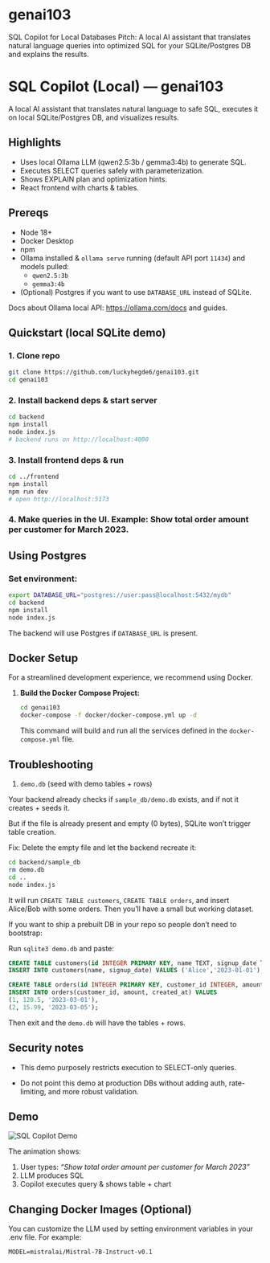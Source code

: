 # genai103
SQL Copilot for Local Databases  Pitch: A local AI assistant that translates natural language queries into optimized SQL for your SQLite/Postgres DB and explains the results.


# SQL Copilot (Local) — genai103

A local AI assistant that translates natural language to safe SQL, executes it on local SQLite/Postgres DB, and visualizes results.

## Highlights
- Uses local Ollama LLM (qwen2.5:3b / gemma3:4b) to generate SQL.
- Executes SELECT queries safely with parameterization.
- Shows EXPLAIN plan and optimization hints.
- React frontend with charts & tables.

## Prereqs
- Node 18+
- Docker Desktop
- npm
- Ollama installed & `ollama serve` running (default API port `11434`) and models pulled:
  - `qwen2.5:3b`
  - `gemma3:4b`
- (Optional) Postgres if you want to use `DATABASE_URL` instead of SQLite.

Docs about Ollama local API: https://ollama.com/docs and guides.

## Quickstart (local SQLite demo)
### 1. Clone repo
```bash
git clone https://github.com/luckyhegde6/genai103.git
cd genai103
```
### 2. Install backend deps & start server
```bash
cd backend
npm install
node index.js
# backend runs on http://localhost:4000
```
### 3. Install frontend deps & run
```bash
cd ../frontend
npm install
npm run dev
# open http://localhost:5173
```
### 4. Make queries in the UI. Example: Show total order amount per customer for March 2023.

## Using Postgres

### Set environment:

```bash
export DATABASE_URL="postgres://user:pass@localhost:5432/mydb"
cd backend
npm install
node index.js
```

The backend will use Postgres if `DATABASE_URL` is present.

## Docker Setup

For a streamlined development experience, we recommend using Docker.

1.  **Build the Docker Compose Project:**

    ```bash
    cd genai103
    docker-compose -f docker/docker-compose.yml up -d
    ```
    This command will build and run all the services defined in the `docker-compose.yml` file.

## Troubleshooting

1.  `demo.db` (seed with demo tables + rows)

Your backend already checks if `sample_db/demo.db` exists, and if not it creates + seeds it.

But if the file is already present and empty (0 bytes), SQLite won’t trigger table creation.

Fix: Delete the empty file and let the backend recreate it:

```bash
cd backend/sample_db
rm demo.db
cd ..
node index.js
```

It will run `CREATE TABLE customers`, `CREATE TABLE orders`, and insert Alice/Bob with some orders. Then you’ll have a small but working dataset.

If you want to ship a prebuilt DB in your repo so people don’t need to bootstrap:

Run `sqlite3 demo.db` and paste:

```sql
CREATE TABLE customers(id INTEGER PRIMARY KEY, name TEXT, signup_date TEXT);
INSERT INTO customers(name, signup_date) VALUES ('Alice','2023-01-01'), ('Bob','2023-02-15');

CREATE TABLE orders(id INTEGER PRIMARY KEY, customer_id INTEGER, amount REAL, created_at TEXT);
INSERT INTO orders(customer_id, amount, created_at) VALUES
(1, 120.5, '2023-03-01'),
(2, 15.99, '2023-03-05');
```

Then exit and the `demo.db` will have the tables + rows.

## Security notes

  -  This demo purposely restricts execution to SELECT-only queries.

   - Do not point this demo at production DBs without adding auth, rate-limiting, and more robust validation.

## Demo

![SQL Copilot Demo](docs/demo.gif)

The animation shows:
1. User types: *“Show total order amount per customer for March 2023”*
2. LLM produces SQL
3. Copilot executes query & shows table + chart

##  Changing Docker Images (Optional)

You can customize the LLM used by setting environment variables in your .env file. For example:

`MODEL=mistralai/Mistral-7B-Instruct-v0.1`
